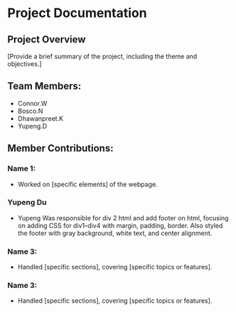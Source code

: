 # Project Documentation

## Project Overview

[Provide a brief summary of the project, including the theme and objectives.]

## Team Members:

-   Connor.W
-   Bosco.N
-   Dhawanpreet.K
-   Yupeng.D

## Member Contributions:

### Name 1:

-   Worked on [specific elements] of the webpage.

### Yupeng Du

- Yupeng Was responsible for div 2 html and add footer on html, focusing on adding CSS for div1–div4 with margin, padding, border. Also styled the footer with gray background, white text, and center alignment.

### Name 3:

-   Handled [specific sections], covering [specific topics or features].

### Name 3:

-   Handled [specific sections], covering [specific topics or features].